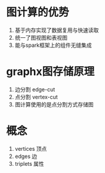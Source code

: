 # 图计算的优势

1. 基于内存实现了数据复用与快速读取
2. 统一了图视图和表视图
3. 能与spark框架上的组件无缝集成



# graphx图存储原理

1. 边分割 edge-cut 
2. 点分割 vertex-cut
3. 图计算使用的是点分割方式存储图




# 概念

1. vertices 顶点
2. edges  边
3. triplets 属性




